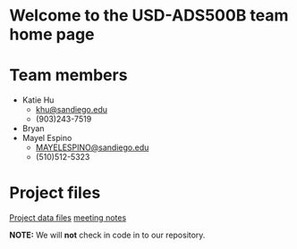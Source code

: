 # Welcome to the USD-ADS500B team home page

# Team members
- Katie Hu
  - khu@sandiego.edu
  - (903)243-7519  
- Bryan 
- Mayel Espino
  - MAYELESPINO@sandiego.edu
  - (510)512-5323


# Project files
[Project data files](./projectData/readme.md)
[meeting notes](./notes/meeting.md)

**NOTE:** We will **not** check in code in to our repository.

